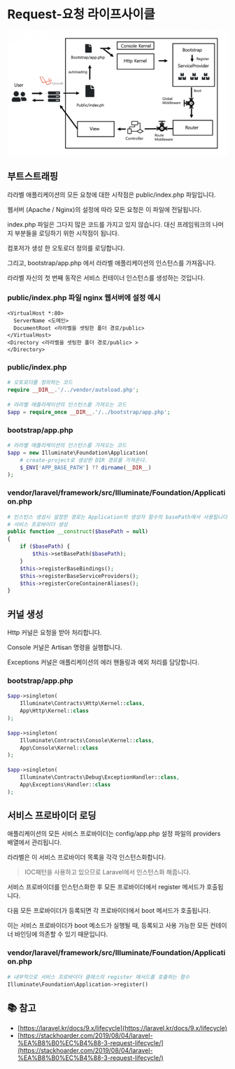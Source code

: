 # Request-요청 라이프사이클

![life cycle](/study/assets/content_laravel_basic_lifecyle.png)

## 부트스트래핑

라라벨 애플리케이션의 모든 요청에 대한 시작점은 public/index.php 파일입니다.

웹서버 (Apache / Nginx)의 설정에 따라 모든 요청은 이 파일에 전달됩니다.

index.php 파일은 그다지 많은 코드를 가지고 있지 않습니다. 대신 프레임워크의 나머지 부분들을 로딩하기 위한 시작점이 됩니다.

컴포저가 생성 한 오토로더 정의를 로딩합니다.

그리고, bootstrap/app.php 에서 라라벨 애플리케이션의 인스턴스를 가져옵니다.

라라벨 자신의 첫 번째 동작은 서비스 컨테이너 인스턴스를 생성하는 것입니다.

### public/index.php 파일 nginx 웹서버에 설정 예시

```
<VirtualHost *:80>
  ServerName <도메인>
  DocumentRoot <라라벨을 셋팅한 폴더 경로/public>
</VirtualHost>
<Directory <라라벨을 셋팅한 폴더 경로/public> >
</Directory>
```

### public/index.php

```php
# 오토로더를 정의하는 코드
require __DIR__.'/../vendor/autoload.php';

# 라라벨 애플리케이션의 인스턴스를 가져오는 코드
$app = require_once __DIR__.'/../bootstrap/app.php';
```

### bootstrap/app.php

```php
# 라라벨 애플리케이션의 인스턴스를 가져오는 코드
$app = new Illuminate\Foundation\Application(
    # create-project로 생상한 DIR 경로를 가져온다.
    $_ENV['APP_BASE_PATH'] ?? dirname(__DIR__)
);
```

### vendor/laravel/framework/src/Illuminate/Foundation/Application.php

```php
# 인스턴스 생성시 설정한 경로는 Application의 생성자 함수의 basePath에서 사용됩니다
# 서비스 프로바이더 생성
public function __construct($basePath = null)
{
    if ($basePath) {
        $this->setBasePath($basePath);
    }
    $this->registerBaseBindings();
    $this->registerBaseServiceProviders();
    $this->registerCoreContainerAliases();
}
```

## 커널 생성

Http 커널은 요청을 받아 처리합니다.

Console 커널은 Artisan 명령을 실행합니다.

Exceptions 커널은 애플리케이션의 에러 핸들링과 예외 처리를 담당합니다.

### bootstrap/app.php

```php
$app->singleton(
    Illuminate\Contracts\Http\Kernel::class,
    App\Http\Kernel::class
);

$app->singleton(
    Illuminate\Contracts\Console\Kernel::class,
    App\Console\Kernel::class
);

$app->singleton(
    Illuminate\Contracts\Debug\ExceptionHandler::class,
    App\Exceptions\Handler::class
);
```

## 서비스 프로바이더 로딩

애플리케이션의 모든 서비스 프로바이더는 config/app.php 설정 파일의 providers 배열에서 관리됩니다.

라라벨은 이 서비스 프로바이더 목록을 각각 인스턴스화합니다.

> IOC패턴을 사용하고 있으므로 Laravel에서 인스턴스화 해줍니다.

서비스 프로바이더를 인스턴스화한 후 모든 프로바이더에서 register 메서드가 호출됩니다.

다음 모든 프로바이더가 등록되면 각 프로바이더에서 boot 메서드가 호출됩니다.

이는 서비스 프로바이더가 boot 메소드가 실행될 때, 등록되고 사용 가능한 모든 컨테이너 바인딩에 의존할 수 있기 때문입니다.

### vendor/laravel/framework/src/Illuminate/Foundation/Application.php

```php
# 내부적으로 서비스 프로바이더 클래스의 register 메서드를 호출하는 함수
Illuminate\Foundation\Application->register()
```

## 📚 참고

- [https://laravel.kr/docs/9.x/lifecycle](https://laravel.kr/docs/9.x/lifecycle)
- [https://stackhoarder.com/2019/08/04/laravel-%EA%B8%B0%EC%B4%88-3-request-lifecycle/](https://stackhoarder.com/2019/08/04/laravel-%EA%B8%B0%EC%B4%88-3-request-lifecycle/)
